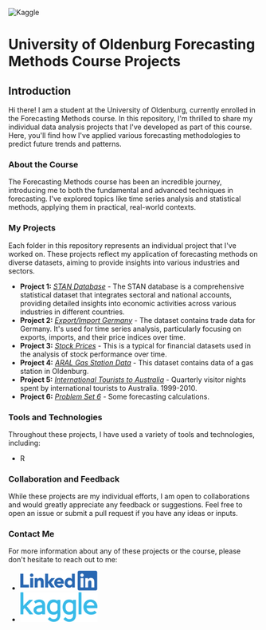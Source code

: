 <a><img src="https://github.com/ofurkancoban/ForecastingMethods_DataAnalysis_Projects/blob/main/img/bg.png" alt="Kaggle"></a>

# University of Oldenburg Forecasting Methods Course Projects

## Introduction

Hi there! I am a student at the University of Oldenburg, currently enrolled in the Forecasting Methods course. In this repository, I'm thrilled to share my individual data analysis projects that I've developed as part of this course. Here, you'll find how I've applied various forecasting methodologies to predict future trends and patterns.

### About the Course

The Forecasting Methods course has been an incredible journey, introducing me to both the fundamental and advanced techniques in forecasting. I've explored topics like time series analysis and statistical methods, applying them in practical, real-world contexts.

### My Projects

Each folder in this repository represents an individual project that I've worked on. These projects reflect my application of forecasting methods on diverse datasets, aiming to provide insights into various industries and sectors.

- **Project 1:** _<a href="https://github.com/ofurkancoban/ForecastingMethods_DataAnalysis_Projects/tree/main/ProblemSet1_STAN_db" target="_self">STAN Database</a>_  - The STAN database is a comprehensive statistical dataset that integrates sectoral and national accounts, providing detailed insights into economic activities across various industries in different countries.
- **Project 2:** _<a href="https://github.com/ofurkancoban/ForecastingMethods_DataAnalysis_Projects/tree/main/ProblemSet2_Germany_Import_Export">Export/Import Germany</a>_  - The dataset contains trade data for Germany. It's used for time series analysis, particularly focusing on exports, imports, and their price indices over time.
- **Project 3:** _<a href="https://github.com/ofurkancoban/ForecastingMethods_DataAnalysis_Projects/tree/main/ProblemSet3_Stock_Prices">Stock Prices</a>_  - This is a typical for financial datasets used in the analysis of stock performance over time.
- **Project 4:** _<a href="https://github.com/ofurkancoban/ForecastingMethods_DataAnalysis_Projects/tree/main/ProblemSet4_Gas_Station">ARAL Gas Station Data</a>_  - This dataset contains data of a gas station in Oldenburg.
- **Project 5:** _<a href="https://github.com/ofurkancoban/ForecastingMethods_DataAnalysis_Projects/tree/main/ProblemSet5_Australia_Tourists">International Tourists to Australia</a>_  - Quarterly visitor nights spent by international tourists to Australia. 1999-2010.
- **Project 6:** _<a href="https://github.com/ofurkancoban/ForecastingMethods_DataAnalysis_Projects/tree/main/ProblemSet6">Problem Set 6</a>_  - Some forecasting calculations.

### Tools and Technologies

Throughout these projects, I have used a variety of tools and technologies, including:

- R 

### Collaboration and Feedback

While these projects are my individual efforts, I am open to collaborations and would greatly appreciate any feedback or suggestions. Feel free to open an issue or submit a pull request if you have any ideas or inputs.

### Contact Me

For more information about any of these projects or the course, please don't hesitate to reach out to me:
- <a href="https://www.linkedin.com/in/ofurkancoban" target="_blank"><img src="https://github.com/ofurkancoban/ForecastingMethods_DataAnalysis_Projects/blob/main/img/in.png" alt="Kaggle"></a>
- <a href="https://www.kaggle.com/ofurkancoban" target="_blank"><img src="https://github.com/ofurkancoban/ForecastingMethods_DataAnalysis_Projects/blob/main/img/kaggle.png" alt="Kaggle"></a>
